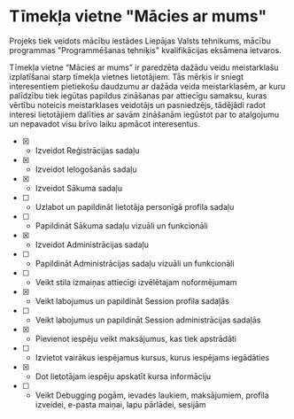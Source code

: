 # Tīmekļa vietne "Mācies ar mums"

Projeks tiek veidots mācību iestādes Liepājas Valsts tehnikums, mācību programmas "Programmēšanas tehniķis" kvalifikācijas eksāmena ietvaros.

Tīmekļa vietne “Mācies ar mums” ir paredzēta dažādu veidu meistarklašu izplatīšanai starp tīmekļa vietnes lietotājiem.
Tās mērķis ir sniegt interesentiem pietiekošu daudzumu ar dažāda veida meistarklasēm, ar kuru palīdzību tiek iegūtas papildus zināšanas par attiecīgu samaksu, kuras vērtību noteicis meistarklases veidotājs un pasniedzējs, tādējādi radot interesi lietotājiem dalīties ar savām zināšanām iegūstot par to atalgojumu un nepavadot visu brīvo laiku apmācot interesentus.

- [x] - Izveidot Reģistrācijas sadaļu
- [x] - Izveidot Ielogošanās sadaļu
- [x] - Izveidot Sākuma sadaļu
- [ ] - Uzlabot un papildināt lietotāja personīgā profila sadaļu
- [ ] - Papildināt Sākuma sadaļu vizuāli un funkcionāli
- [x] - Izveidot Administrācijas sadaļu
- [ ] - Papildināt Administrācijas sadaļu vizuāli un funkcionāli
- [ ] - Veikt stila izmaiņas attiecīgi izvēlētajam noformējumam
- [x] - Veikt labojumus un papildināt Session profila sadaļās
- [ ] - Veikt labojumus un papildināt Session administrācijas sadaļās
- [x] - Pievienot iespēju veikt maksājumus, kas tiek apstrādāti
- [ ] - Izvietot vairākus iespējamus kursus, kurus iespējams iegādāties
- [x] - Dot lietotājam iespēju apskatīt kursa informāciju
- [ ] - Veikt Debugging pogām, ievades laukiem, maksājumiem, profila izveidei, e-pasta maiņai, lapu pārlādei, sesijām